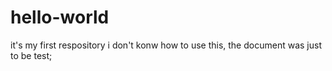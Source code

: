 # hello-world
it's my first respository
i don't konw how to use this, the document was just to be test;
